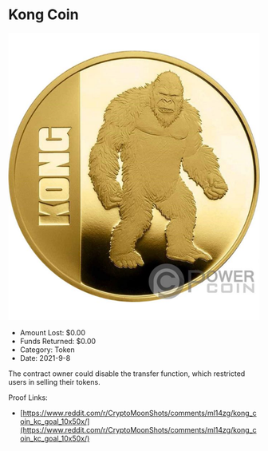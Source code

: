 # Kong Coin
![Kong Coin](/rektimages/Kong-Coin.png)
- Amount Lost: $0.00
- Funds Returned: $0.00
- Category: Token
- Date: 2021-9-8

The contract owner could disable the transfer function, which restricted users in selling their tokens.


Proof Links:
- [https://www.reddit.com/r/CryptoMoonShots/comments/ml14zg/kong_coin_kc_goal_10x50x/](https://www.reddit.com/r/CryptoMoonShots/comments/ml14zg/kong_coin_kc_goal_10x50x/)


